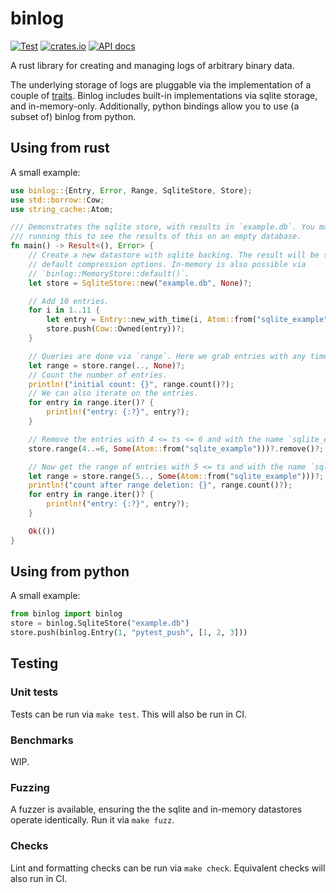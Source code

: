 # binlog

[![Test](https://github.com/ysimonson/binlog/actions/workflows/test.yml/badge.svg)](https://github.com/ysimonson/binlog/actions/workflows/test.yml)
[![crates.io](https://img.shields.io/crates/v/binlog.svg)](https://crates.io/crates/binlog)
[![API docs](https://docs.rs/binlog/badge.svg)](https://docs.rs/binlog)

A rust library for creating and managing logs of arbitrary binary data.

The underlying storage of logs are pluggable via the implementation of a couple of [traits](https://github.com/ysimonson/binlog/blob/main/src/traits.rs). Binlog includes built-in implementations via sqlite storage, and in-memory-only. Additionally, python bindings allow you to use (a subset of) binlog from python.

## Using from rust

A small example:

```rust
use binlog::{Entry, Error, Range, SqliteStore, Store};
use std::borrow::Cow;
use string_cache::Atom;

/// Demonstrates the sqlite store, with results in `example.db`. You may want to delete that before
/// running this to see the results of this on an empty database.
fn main() -> Result<(), Error> {
    // Create a new datastore with sqlite backing. The result will be stored in example.db, with
    // default compression options. In-memory is also possible via
    // `binlog::MemoryStore::default()`.
    let store = SqliteStore::new("example.db", None)?;

    // Add 10 entries.
    for i in 1..11 {
        let entry = Entry::new_with_time(i, Atom::from("sqlite_example"), vec![i]);
        store.push(Cow::Owned(entry))?;
    }

    // Queries are done via `range`. Here we grab entries with any timestamp and any name.
    let range = store.range(.., None)?;
    // Count the number of entries.
    println!("initial count: {}", range.count()?);
    // We can also iterate on the entries.
    for entry in range.iter()? {
        println!("entry: {:?}", entry?);
    }

    // Remove the entries with 4 <= ts <= 6 and with the name `sqlite_example`.
    store.range(4..=6, Some(Atom::from("sqlite_example")))?.remove()?;

    // Now get the range of entries with 5 <= ts and with the name `sqlite_example`.
    let range = store.range(5.., Some(Atom::from("sqlite_example")))?;
    println!("count after range deletion: {}", range.count()?);
    for entry in range.iter()? {
        println!("entry: {:?}", entry?);
    }

    Ok(())
}
```

## Using from python

A small example:

```python
from binlog import binlog
store = binlog.SqliteStore("example.db")
store.push(binlog.Entry(1, "pytest_push", [1, 2, 3]))
```

## Testing

### Unit tests

Tests can be run via `make test`. This will also be run in CI.

### Benchmarks

WIP.

### Fuzzing

A fuzzer is available, ensuring the the sqlite and in-memory datastores operate identically. Run it via `make fuzz`.

### Checks

Lint and formatting checks can be run via `make check`. Equivalent checks will also run in CI.
